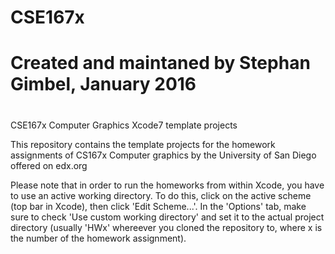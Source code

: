 # CSE167x
#
# Created and maintaned by Stephan Gimbel, January 2016
#
CSE167x Computer Graphics Xcode7 template projects

This repository contains the template projects for the homework assignments of CS167x Computer graphics by the University of San Diego offered on edx.org

Please note that in order to run the homeworks from within Xcode, you have to use an active working directory. To do this, click on the active scheme (top bar in Xcode), then click 'Edit Scheme...'. In the 'Options' tab, make sure to check 'Use custom working directory' and set it to the actual project directory (usually 'HWx' whereever you cloned the repository to, where x is the number of the homework assignment).



